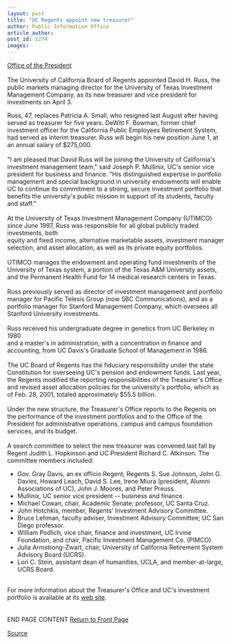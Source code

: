 ```yaml
---
layout: post
title: "UC Regents appoint new treasurer"
author: Public Information Office
article_author: 
post_id: 2274
images:
---
```


<p>
  <a href="mailto:trey.davis@ucop.edu">Office of the President</a><br>
  <br>
  The University of California Board of Regents appointed David H. Russ, the public markets managing director for the University of Texas Investment Management Company, as its new treasurer and vice president for investments on April 3.
</p>
<p>
  Russ, 47, replaces Patricia A. Small, who resigned last August after having served as treasurer for five years. DeWitt F. Bowman, former chief investment officer for the California Public Employees Retirement System, had served as interim treasurer. Russ will begin his new position June 1, at an annual salary of $275,000.<br>
  <br>
  "I am pleased that David Russ will be joining the University of California's investment management team," said Joseph P. Mullinix, UC's senior vice president for business and finance. "His distinguished expertise in portfolio management and special background in university endowments will enable UC to continue its commitment to a strong, secure investment portfolio that benefits the university's public mission in support of its students, faculty and staff."<br>
  <br>
  At the University of Texas Investment Management Company (UTIMCO) since June 1997, Russ was responsible for all global publicly traded investments, both<br>
  equity and fixed income, alternative marketable assets, investment manager selection, and asset allocation, as well as its private equity portfolios.<br>
  <br>
  UTIMCO manages the endowment and operating fund investments of the<br>
  University of Texas system, a portion of the Texas A&amp;M University assets,<br>
  and the Permanent Health Fund for 14 medical research centers in Texas.<br>
  <br>
  Russ previously served as director of investment management and portfolio<br>
  manager for Pacific Telesis Group (now SBC Communications), and as a portfolio manager for Stanford Management Company, which oversees all<br>
  Stanford University investments.<br>
  <br>
  Russ received his undergraduate degree in genetics from UC Berkeley in 1980<br>
  and a master's in administration, with a concentration in finance and accounting, from UC Davis's Graduate School of Management in 1986.<br>
  <br>
  The UC Board of Regents has the fiduciary responsibility under the state<br>
  Constitution for overseeing UC's pension and endowment funds. Last year,<br>
  the Regents modified the reporting responsibilities of the Treasurer's Office and revised asset allocation policies for the university's portfolio, which as of Feb. 28, 2001, totaled approximately $55.5 billion.<br>
  <br>
  Under the new structure, the Treasurer's Office reports to the Regents on the performance of the investment portfolios and to the Office of the President for administrative operations, campus and campus foundation services, and its budget.<br>
  <br>
  A search committee to select the new treasurer was convened last fall by Regent Judith L. Hopkinson and UC President Richard C. Atkinson. The committee members included:
</p>
<ul>
  <li>Gov. Gray Davis, an ex officio Regent; Regents S. Sue Johnson, John G. Davies, Howard Leach, David S. Lee, Irene Miura (president, Alumni Associations of UC), John J. Moores, and Peter Preuss.
  </li>
  <li>Mullinix, UC senior vice president -- business and finance.
  </li>
  <li>Michael Cowan, chair, Academic Senate; professor, UC Santa Cruz.
  </li>
  <li>John Hotchkis, member, Regents' Investment Advisory Committee.
  </li>
  <li>Bruce Lehman, faculty adviser, Investment Advisory Committee; UC San Diego professor.
  </li>
  <li>William Podlich, vice chair, finance and investment, UC Irvine Foundation, and chair, Pacific Investment Management Co. (PIMCO).
  </li>
  <li>Julia Armstrong-Zwart, chair, University of California Retirement System Advisory Board (UCRS).
  </li>
  <li>Lori C. Stein, assistant dean of humanities, UCLA, and member-at-large, UCRS Board.
  </li>
</ul>
<p>
  <br>
  For more information about the Treasurer's Office and UC's investment<br>
  portfolio is available at its <a href="http://www.ucop.edu/treasurer/">web site</a>.<br>
  <br>
  <br>
  END PAGE CONTENT <a href="../../index.html">Return to Front Page</a> <img align="bottom" alt=" " border="0" height="1" src="../../images/trans.gif" width="385">
</p>
<p><a href="http://www1.ucsc.edu/currents/00-01/04-09/treasurer.html" title="Permalink to treasurer">Source</a></p>
